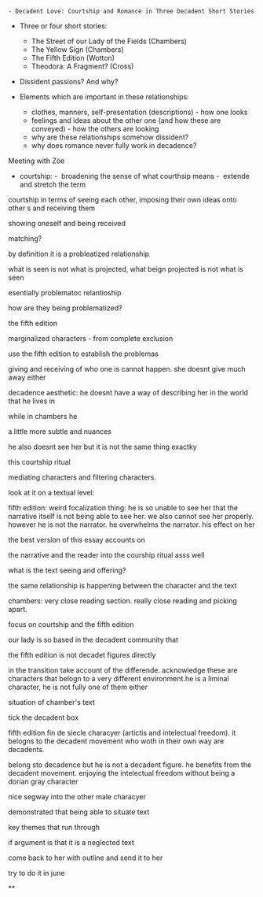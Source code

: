 	- Decadent Love: Courtship and Romance in Three Decadent Short Stories
- Three or four short stories:
	- The Street of our Lady of the Fields (Chambers)
	- The Yellow Sign (Chambers)
	- The Fifth Edition (Wotton)
	- Theodora: A Fragment? (Cross)

- Dissident passions? And why?

- Elements which are important in these relationships:
	- clothes, manners, self-presentation (descriptions) - how one looks
	- feelings and ideas about the other one (and how these are conveyed) - how the others are looking
	- why are these relationships somehow dissident?
	- why does romance never fully work in decadence?

Meeting with Zöe

- courtship:
	-  broadening the sense of what courthsip means
	-  extende and stretch the term 

  

courtship in terms of seeing each other, imposing their own ideas onto other s and receiving them

  
  

showing oneself and being received

  
  

matching? 

  

by definition it is a probleatized relationship

what is seen is not what is projected, what beign projected is not what is seen

  

esentially problematoc relantioship

how are they being problematized?

  

the fifth edition 

  

marginalized characters - from complete exclusion

  

use the fifth edition to establish the problemas

giving and receiving of who one is cannot happen. she doesnt give much away either

  

decadence aesthetic: he doesnt have a way of describing her in the world that he lives in 

while in chambers he 

  

a little more subtle and nuances

he also doesnt see her but it is not the same thing exactky

  

this courtship ritual 

  

mediating characters and filtering characters.

look at it on a textual level:

fifth edition: weird focalization thing: he is so unable to see her that the narrative itself is not being able to see her. we also cannot see her properly. however he is not the narrator. he overwhelms the narrator. his effect on her 

  

the best version of this essay accounts on 

the narrative and the reader into the courship ritual asss well

  

what is the text seeing and offering?

the same relationship is happening between the character and the text

  

chambers: very close reading section. really close reading and picking apart.

  

focus on courtship and the fifth edition

  

our lady is so based in the decadent community that 

the fifth edition is not decadet figures directly

in the transition take account of the differende. acknowledge these are characters that belogn to a very different environment.he is a liminal character, he is not fully one of them either

situation of chamber's text

tick the decadent box 

  

fifth edition fin de siecle characyer (artictis and intelectual freedom). it belogns to the decadent movement who woth in their own way are decadents. 

  
  

belong sto decadence but he is not a decadent figure. he benefits from the decadent movement. enjoying the intelectual freedom without being a dorian gray character

  

nice segway into the other male characyer

  
  

demonstrated that being able to situate text

key themes that run through

if argument is that it is a neglected text 

  
  

come back to her with outline and send it to her 

  

try to do it in june

**